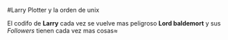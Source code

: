 #Larry Plotter y la orden de unix

El codifo de **Larry** cada vez se vuelve mas peligroso 
**Lord baldemort** y sus *Followers* tienen cada vez mas cosas≈

